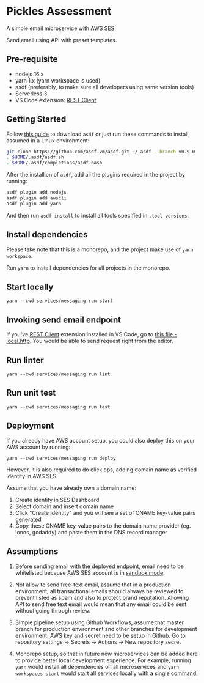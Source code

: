# Pickles Assessment

A simple email microservice with AWS SES.

Send email using API with preset templates.

## Pre-requisite

- nodejs 16.x
- yarn 1.x (yarn workspace is used)
- asdf (preferably, to make sure all developers using same version tools)
- Serverless 3
- VS Code extension: [REST Client](https://marketplace.visualstudio.com/items?itemName=humao.rest-client) 

## Getting Started

Follow [this guide](https://asdf-vm.com/guide/getting-started.html#_2-download-asdf) to download `asdf` or just run these commands to install, assumed in a Linux environment:

```sh
git clone https://github.com/asdf-vm/asdf.git ~/.asdf --branch v0.9.0
. $HOME/.asdf/asdf.sh
. $HOME/.asdf/completions/asdf.bash
```

After the installion of `asdf`, add all the plugins required in the project by running:

```sh
asdf plugin add nodejs
asdf plugin add awscli
asdf plugin add yarn
```

And then run `asdf install` to install all tools specified in `.tool-versions`.

## Install dependencies

Please take note that this is a monorepo, and the project make use of `yarn workspace`.

Run `yarn` to install dependencies for all projects in the monorepo.


## Start locally

`yarn --cwd services/messaging run start`

## Invoking send email endpoint

If you've [REST Client](https://marketplace.visualstudio.com/items?itemName=humao.rest-client) extension installed in VS Code, go to [this file - local.http](services/messaging/local.http). You would be able to send request right from the editor.

## Run linter

`yarn --cwd services/messaging run lint`

## Run unit test

`yarn --cwd services/messaging run test`

## Deployment

If you already have AWS account setup, you could also deploy this on your AWS account by running:

`yarn --cwd services/messaging run deploy`

However, it is also required to do click ops, adding domain name as verified identity in AWS SES.

Assume that you have already own a domain name:
1. Create identity in SES Dashboard
2. Select domain and insert domain name
3. Click "Create Identity" and you will see a set of CNAME key-value pairs generated
4. Copy these CNAME key-value pairs to the domain name provider (eg. ionos, godaddy) and paste them in the DNS record manager

## Assumptions

1. Before sending email with the deployed endpoint, email need to be whitelisted because AWS SES account is in [sandbox mode](https://docs.aws.amazon.com/ses/latest/dg/request-production-access.html).

2. Not allow to send free-text email, assume that in a production environment, all transactional emails should always be reviewed to prevent listed as spam and also to protect brand reputation. Allowing API to send free text email would mean that any email could be sent without going through review.

3. Simple pipeline setup using Github Workflows, assume that master branch for production environment and other branches for development environment. AWS key and secret need to be setup in Github. Go to repository settings -> Secrets -> Actions -> New repository secret

4. Monorepo setup, so that in future new microservices can be added here to provide better local development experience. For example, running `yarn` would install all dependencies on all microservices and `yarn workspaces start` would start all services locally with a single command.